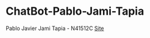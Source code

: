 # ChatBot-Pablo-Jami-Tapia
Pablo Javier Jami Tapia - N41512C
[Site](https://pjamibot.herokuapp.com/)